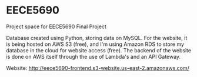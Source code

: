 # EECE5690
Project space for EECE5690 Final Project

Database created using Python, storing data on MySQL. For the website, it is being hosted on AWS S3 (free), and I'm using Amazon RDS to store my database in the cloud for website access (free). The backend of the website is done on AWS itself through the use of Lambda's and an API Gateway. 


Website: http://eece5690-frontend.s3-website.us-east-2.amazonaws.com/
